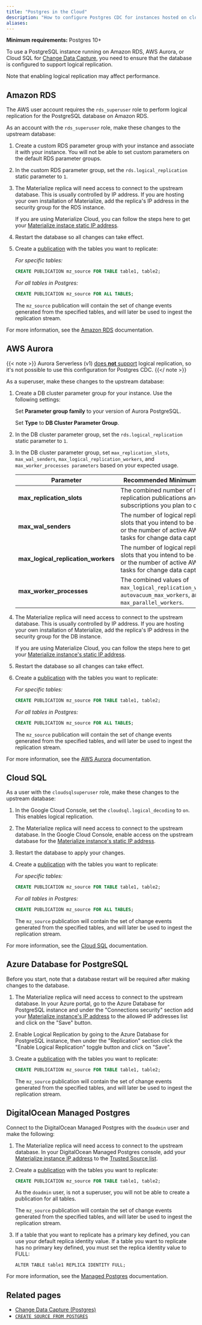 ```yaml
---
title: "Postgres in the Cloud"
description: "How to configure Postgres CDC for instances hosted on cloud services"
aliases:
---
```


**Minimum requirements:** Postgres 10+

To use a PostgreSQL instance running on Amazon RDS, AWS Aurora, or Cloud SQL for [Change Data Capture](../cdc-postgres/), you need to ensure that the database is configured to support logical replication.

Note that enabling logical replication may affect performance.

## Amazon RDS

The AWS user account requires the `rds_superuser` role to perform logical replication for the PostgreSQL database on Amazon RDS.

As an account with the `rds_superuser` role, make these changes to the upstream database:

1. Create a custom RDS parameter group with your instance and associate it with your instance. You will not be able to set custom parameters on the default RDS parameter groups.

1. In the custom RDS parameter group, set the `rds.logical_replication` static parameter to `1`.

1. The Materialize replica will need access to connect to the upstream database. This is usually controlled by IP address. If you are hosting your own installation of Materialize, add the replica's IP address in the security group for the RDS instance.

    If you are using Materialize Cloud, you can follow the steps here to get your [Materialize instace static IP address](/docs/cloud/security/#static-ip-addresses).

1. Restart the database so all changes can take effect.

1. Create a [publication](https://www.postgresql.org/docs/current/logical-replication-publication.html) with the tables you want to replicate:

    _For specific tables:_

    ```sql
    CREATE PUBLICATION mz_source FOR TABLE table1, table2;
    ```

    _For all tables in Postgres:_

    ```sql
    CREATE PUBLICATION mz_source FOR ALL TABLES;
    ```

    The `mz_source` publication will contain the set of change events generated from the specified tables, and will later be used to ingest the replication stream.

For more information, see the [Amazon RDS](https://docs.aws.amazon.com/AmazonRDS/latest/UserGuide/CHAP_PostgreSQL.html#PostgreSQL.Concepts.General.FeatureSupport.LogicalReplication) documentation.

## AWS Aurora

{{< note >}}
Aurora Serverless (v1) [does **not** support](https://docs.aws.amazon.com/AmazonRDS/latest/AuroraUserGuide/aurora-serverless.html#aurora-serverless.limitations) logical replication, so it's not possible to use this configuration for Postgres CDC.
{{</ note >}}

As a superuser, make these changes to the upstream database:

1. Create a DB cluster parameter group for your instance. Use the following settings:

    Set **Parameter group family** to your version of Aurora PostgreSQL.

     Set **Type** to **DB Cluster Parameter Group**.

1. In the DB cluster parameter group, set the `rds.logical_replication` static parameter to `1`.

1. In the DB cluster parameter group, set `max_replication_slots`, `max_wal_senders`, `max_logical_replication_workers`, and `max_worker_processes parameters`  based on your expected usage.

    Parameter | Recommended Minimum Value
    ----------|--------------------------
    **max_replication_slots** | The combined number of logical replication publications and subscriptions you plan to create.
    **max_wal_senders** |  The number of logical replication slots that you intend to be active, or the number of active AWS DMS tasks for change data capture.
    **max_logical_replication_workers**  |  The number of logical replication slots that you intend to be active, or the number of active AWS DMS tasks for change data capture.
    **max_worker_processes**  | The combined values of `max_logical_replication_workers`, `autovacuum_max_workers`, and `max_parallel_workers`.

1. The Materialize replica will need access to connect to the upstream database. This is usually controlled by IP address. If you are hosting your own installation of Materialize, add the replica's IP address in the security group for the DB instance.

    If you are using Materialize Cloud, you can follow the steps here to get your [Materialize instance's static IP address](/docs/cloud/security/#static-ip-addresses).

1. Restart the database so all changes can take effect.

1. Create a [publication](https://www.postgresql.org/docs/current/logical-replication-publication.html) with the tables you want to replicate:

    _For specific tables:_

    ```sql
    CREATE PUBLICATION mz_source FOR TABLE table1, table2;
    ```

    _For all tables in Postgres:_

    ```sql
    CREATE PUBLICATION mz_source FOR ALL TABLES;
    ```

    The `mz_source` publication will contain the set of change events generated from the specified tables, and will later be used to ingest the replication stream.

For more information, see the [AWS Aurora](https://docs.aws.amazon.com/AmazonRDS/latest/AuroraUserGuide/AuroraPostgreSQL.Replication.Logical.html#AuroraPostgreSQL.Replication.Logical.Configure) documentation.

## Cloud SQL

As a user with the `cloudsqlsuperuser` role, make these changes to the upstream database:

1. In the Google Cloud Console, set the `cloudsql.logical_decoding` to `on`. This enables logical replication.

1. The Materialize replica will need access to connect to the upstream database. In the Google Cloud Console, enable access on the upstream database for the [Materialize instance's static IP address](/docs/cloud/security/#static-ip-addresses).

1. Restart the database to apply your changes.

1. Create a [publication](https://www.postgresql.org/docs/current/logical-replication-publication.html) with the tables you want to replicate:

    _For specific tables:_

    ```sql
    CREATE PUBLICATION mz_source FOR TABLE table1, table2;
    ```

    _For all tables in Postgres:_

    ```sql
    CREATE PUBLICATION mz_source FOR ALL TABLES;
    ```

    The `mz_source` publication will contain the set of change events generated from the specified tables, and will later be used to ingest the replication stream.

For more information, see the [Cloud SQL](https://cloud.google.com/sql/docs/postgres/replication/configure-logical-replication#configuring-your-postgresql-instance) documentation.

## Azure Database for PostgreSQL

Before you start, note that a database restart will be required after making changes to the database.

1. The Materialize replica will need access to connect to the upstream database. In your Azure portal, go to the Azure Database for PostgreSQL instance and under the "Connections security" section add your [Materialize instance's IP address](/docs/cloud/security/#static-ip-addresses) to the allowed IP addresses list and click on the "Save" button.

1. Enable Logical Replication by going to the Azure Database for PostgreSQL instance, then under the "Replication" section click the "Enable Logical Replication" toggle button and click on "Save".

1. Create a [publication](https://www.postgresql.org/docs/current/logical-replication-publication.html) with the tables you want to replicate:

    ```sql
    CREATE PUBLICATION mz_source FOR TABLE table1, table2;
    ```

     The `mz_source` publication will contain the set of change events generated from the specified tables, and will later be used to ingest the replication stream.

## DigitalOcean Managed Postgres

Connect to the DigitalOcean Managed Postgres with the `doadmin` user and make the following:

1. The Materialize replica will need access to connect to the upstream database. In your DigitalOcean Managed Postgres console, add your [Materialize instance IP address](/docs/cloud/security/#static-ip-addresses) to the [Trusted Source list](https://docs.digitalocean.com/products/databases/postgresql/how-to/secure/#firewalls).

1. Create a [publication](https://www.postgresql.org/docs/current/logical-replication-publication.html) with the tables you want to replicate:

    ```sql
    CREATE PUBLICATION mz_source FOR TABLE table1, table2;
    ```

     As the `doadmin` user, is not a superuser, you will not be able to create a publication for all tables.

     The `mz_source` publication will contain the set of change events generated from the specified tables, and will later be used to ingest the replication stream.

1. If a table that you want to replicate has a primary key defined, you can use your default replica identity value. If a table you want to replicate has no primary key defined, you must set the replica identity value to FULL:

    ```
    ALTER TABLE table1 REPLICA IDENTITY FULL;
    ```

For more information, see the [Managed Postgres](https://docs.digitalocean.com/products/databases/postgresql/) documentation.

## Related pages

- [Change Data Capture (Postgres)](../cdc-postgres/)
- [`CREATE SOURCE FROM POSTGRES`](/sql/create-source/postgres/)
